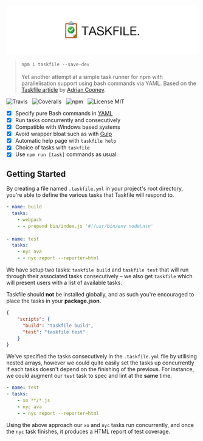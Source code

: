 ![Taskfile](media/logo.png)

> `npm i taskfile --save-dev`<br /><br />
> Yet another attempt at a simple task runner for npm with parallelisation support using bash commands via YAML. Based on the [Taskfile article](https://hackernoon.com/introducing-the-taskfile-5ddfe7ed83bd) by [Adrian Cooney](https://github.com/adriancooney).

![Travis](http://img.shields.io/travis/Wildhoney/Taskfile.svg?style=flat-square)
&nbsp;
![Coveralls](https://img.shields.io/coveralls/Wildhoney/Taskfile.svg?style=flat-square)
&nbsp;
![npm](http://img.shields.io/npm/v/taskfile.svg?style=flat-square)
&nbsp;
![License MIT](https://img.shields.io/badge/license-GPL3-lightgrey.svg?style=flat-square)

- [x] Specify pure Bash commands in [YAML](http://yaml.org/)
- [x] Run tasks concurrently and consecutively
- [x] Compatible with Windows based systems
- [x] Avoid wrapper bloat such as with [Gulp](http://gulpjs.com/)
- [x] Automatic help page with `taskfile help`
- [x] Choice of tasks with `taskfile`
- [x] Use `npm run [task]` commands as usual

## Getting Started

By creating a file named `.taskfile.yml` in your project's root directory, you're able to define the various tasks that Taskfile will respond to.

```yaml
- name: build
  tasks:
    - webpack
    - - prepend bin/index.js '#!/usr/bin/env node\n\n'

- name: test
  tasks:
    - nyc ava
    - - nyc report --reporter=html
```

We have setup two tasks: `taskfile build` and `taskfile test` that will run through their associated tasks consecutively &ndash; we also get `taskfile` which will present users with a list of available tasks.

Taskfile should **not** be installed globally, and as such you're encouraged to place the tasks in your **package.json**.

```json
{
    "scripts": {
      "build": "taskfile build",
      "test": "taskfile test"
    }
}
```

We've specified the tasks consecutively in the `.taskfile.yml` file by utilising nested arrays, however we could quite easily set the tasks up concurrently if each tasks doesn't depend on the finishing of the previous. For instance, we could augment our `test` task to spec and lint at the **same** time.

```yaml
- name: test
- tasks:
    - xo **/*.js
    - nyc ava
    - - nyc report --reporter=html
```

Using the above approach our `xo` and `nyc` tasks run concurrently, and once the `nyc` task finishes, it produces a HTML report of test coverage.
